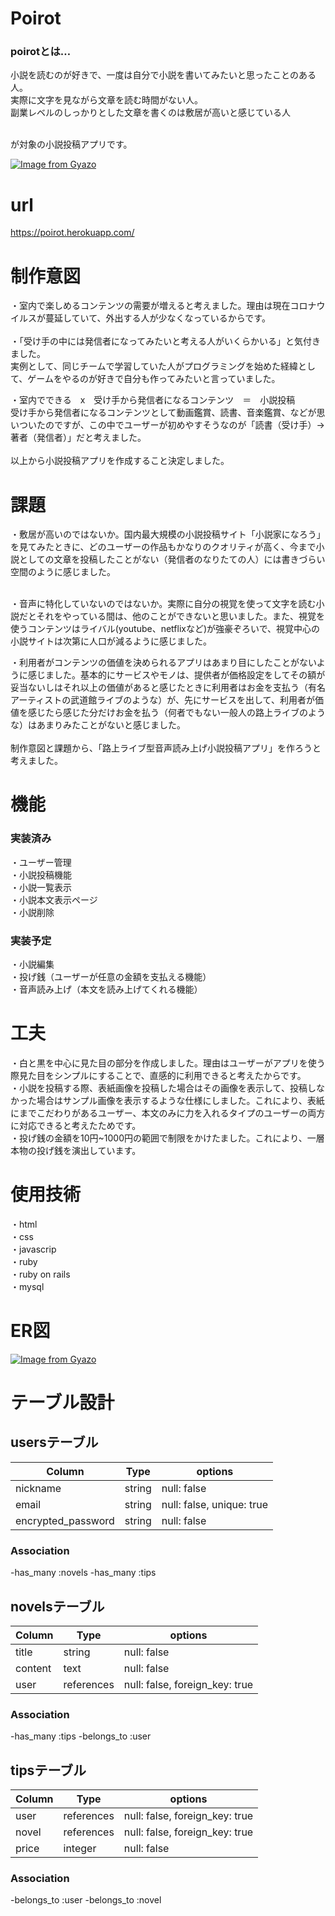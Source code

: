 # Poirot
### poirotとは…
小説を読むのが好きで、一度は自分で小説を書いてみたいと思ったことのある人。<br>
実際に文字を見ながら文章を読む時間がない人。<br>
副業レベルのしっかりとした文章を書くのは敷居が高いと感じている人<br><br>

が対象の小説投稿アプリです。

[![Image from Gyazo](https://i.gyazo.com/1c7a09eca3e423f8739cfc2885c34327.jpg)](https://gyazo.com/1c7a09eca3e423f8739cfc2885c34327)

# url
https://poirot.herokuapp.com/

# 制作意図
・室内で楽しめるコンテンツの需要が増えると考えました。理由は現在コロナウイルスが蔓延していて、外出する人が少なくなっているからです。<br><br>
・「受け手の中には発信者になってみたいと考える人がいくらかいる」と気付きました。<br>実例として、同じチームで学習していた人がプログラミングを始めた経緯として、ゲームをやるのが好きで自分も作ってみたいと言っていました。

・室内でできる　x　受け手から発信者になるコンテンツ　＝　小説投稿<br>
受け手から発信者になるコンテンツとして動画鑑賞、読書、音楽鑑賞、などが思いついたのですが、この中でユーザーが初めやすそうなのが「読書（受け手）→著者（発信者）」だと考えました。<br><br>
以上から小説投稿アプリを作成すること決定しました。

# 課題
・敷居が高いのではないか。国内最大規模の小説投稿サイト「小説家になろう」を見てみたときに、どのユーザーの作品もかなりのクオリティが高く、今まで小説としての文章を投稿したことがない（発信者のなりたての人）には書きづらい空間のように感じました。<br><br>

・音声に特化していないのではないか。実際に自分の視覚を使って文字を読む小説だとそれをやっている間は、他のことができないと思いました。また、視覚を使うコンテンツはライバル(youtube、netflixなど)が強豪ぞろいで、視覚中心の小説サイトは次第に人口が減るように感じました。<br>

・利用者がコンテンツの価値を決められるアプリはあまり目にしたことがないように感じました。基本的にサービスやモノは、提供者が価格設定をしてその額が妥当ないしはそれ以上の価値があると感じたときに利用者はお金を支払う（有名アーティストの武道館ライブのような）が、先にサービスを出して、利用者が価値を感じたら感じた分だけお金を払う（何者でもない一般人の路上ライブのような）はあまりみたことがないと感じました。<br><br>
制作意図と課題から、「路上ライブ型音声読み上げ小説投稿アプリ」を作ろうと考えました。

# 機能
### 実装済み
・ユーザー管理<br>
・小説投稿機能<br>
・小説一覧表示<br>
・小説本文表示ページ<br>
・小説削除<br>
### 実装予定
・小説編集<br>
・投げ銭（ユーザーが任意の金額を支払える機能）<br>
・音声読み上げ（本文を読み上げてくれる機能）<br>

# 工夫
・白と黒を中心に見た目の部分を作成しました。理由はユーザーがアプリを使う際見た目をシンプルにすることで、直感的に利用できると考えたからです。<br>
・小説を投稿する際、表紙画像を投稿した場合はその画像を表示して、投稿しなかった場合はサンプル画像を表示するような仕様にしました。これにより、表紙にまでこだわりがあるユーザー、本文のみに力を入れるタイプのユーザーの両方に対応できると考えたためです。<br>
・投げ銭の金額を10円~1000円の範囲で制限をかけたました。これにより、一層本物の投げ銭を演出しています。

# 使用技術
・html<br>
・css  
・javascrip  
・ruby  
・ruby on rails  
・mysql  

# ER図
[![Image from Gyazo](https://i.gyazo.com/0e04edba06390f0f3e8c02047e3c7b17.png)](https://gyazo.com/0e04edba06390f0f3e8c02047e3c7b17)

# テーブル設計

## usersテーブル

| Column             | Type   | options                   |
| ------------------ | ------ | ------------------------- |
| nickname           | string | null: false               |
| email              | string | null: false, unique: true |
| encrypted_password | string | null: false               |

### Association
-has_many :novels
-has_many :tips

## novelsテーブル

| Column             | Type       | options                        |
| ------------------ | ---------- | ------------------------------ |
| title              | string     | null: false                    |
| content            | text       | null: false                    |
| user               | references | null: false, foreign_key: true |

### Association
-has_many :tips
-belongs_to :user

## tipsテーブル

| Column             | Type       | options                        |
| ------------------ | ---------- | ------------------------------ |
| user               | references | null: false, foreign_key: true |
| novel              | references | null: false, foreign_key: true |
| price              | integer    | null: false                    |

### Association
-belongs_to :user
-belongs_to :novel
